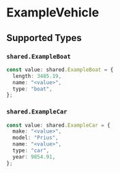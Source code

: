 # ExampleVehicle


## Supported Types

### `shared.ExampleBoat`

```typescript
const value: shared.ExampleBoat = {
  length: 3485.19,
  name: "<value>",
  type: "boat",
};
```

### `shared.ExampleCar`

```typescript
const value: shared.ExampleCar = {
  make: "<value>",
  model: "Prius",
  name: "<value>",
  type: "car",
  year: 9854.91,
};
```

